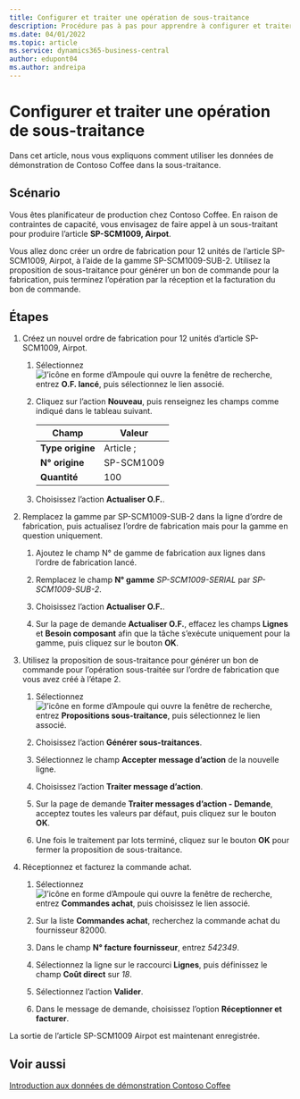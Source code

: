 ```yaml
---
title: Configurer et traiter une opération de sous-traitance
description: Procédure pas à pas pour apprendre à configurer et traiter une opération de sous-traitance dans Business Central.
ms.date: 04/01/2022
ms.topic: article
ms.service: dynamics365-business-central
author: edupont04
ms.author: andreipa
---
```


# <a name="set-up-and-process-a-subcontracting-operation"></a><a name="set-up-and-process-a-subcontracting-operation"></a>Configurer et traiter une opération de sous-traitance

Dans cet article, nous vous expliquons comment utiliser les données de démonstration de Contoso Coffee dans la sous-traitance.

## <a name="scenario"></a><a name="scenario"></a>Scénario

Vous êtes planificateur de production chez Contoso Coffee. En raison de contraintes de capacité, vous envisagez de faire appel à un sous-traitant pour produire l’article **SP-SCM1009, Airpot**.

Vous allez donc créer un ordre de fabrication pour 12 unités de l’article SP-SCM1009, Airpot, à l’aide de la gamme SP-SCM1009-SUB-2. Utilisez la proposition de sous-traitance pour générer un bon de commande pour la fabrication, puis terminez l’opération par la réception et la facturation du bon de commande.

## <a name="steps"></a><a name="steps"></a>Étapes

1. Créez un nouvel ordre de fabrication pour 12 unités d’article SP-SCM1009, Airpot.

    1. Sélectionnez ![l’icône en forme d’Ampoule qui ouvre la fenêtre de recherche](../../media/ui-search/search_small.png "Dites-moi ce que vous voulez faire"), entrez **O.F. lancé**, puis sélectionnez le lien associé.  

    2. Cliquez sur l’action **Nouveau**, puis renseignez les champs comme indiqué dans le tableau suivant.  

        |Champ  |Valeur  |
        |---------|---------|
        |**Type origine** |Article ;|
        |**N° origine** |SP-SCM1009|
        |**Quantité** |100|
    3. Choisissez l’action **Actualiser O.F.**.  

2. Remplacez la gamme par SP-SCM1009-SUB-2 dans la ligne d’ordre de fabrication, puis actualisez l’ordre de fabrication mais pour la gamme en question uniquement.  

    1. Ajoutez le champ N° de gamme de fabrication aux lignes dans l’ordre de fabrication lancé.<!--in code, this is marked as visible=false-->

    2. Remplacez le champ **N° gamme** *SP-SCM1009-SERIAL* par *SP-SCM1009-SUB-2*.  

    3. Choisissez l’action **Actualiser O.F.**.  

    4. Sur la page de demande **Actualiser O.F.**, effacez les champs **Lignes** et **Besoin composant** afin que la tâche s’exécute uniquement pour la gamme, puis cliquez sur le bouton **OK**.

3. Utilisez la proposition de sous-traitance pour générer un bon de commande pour l’opération sous-traitée sur l’ordre de fabrication que vous avez créé à l’étape 2.  

    1. Sélectionnez ![l’icône en forme d’Ampoule qui ouvre la fenêtre de recherche](../../media/ui-search/search_small.png "Dites-moi ce que vous voulez faire"), entrez **Propositions sous-traitance**, puis sélectionnez le lien associé.  

    2. Choisissez l’action **Générer sous-traitances**.

    3. Sélectionnez le champ **Accepter message d’action** de la nouvelle ligne.

    4. Choisissez l’action **Traiter message d’action**.  

    5. Sur la page de demande **Traiter messages d’action - Demande**, acceptez toutes les valeurs par défaut, puis cliquez sur le bouton **OK**.

    6. Une fois le traitement par lots terminé, cliquez sur le bouton **OK** pour fermer la proposition de sous-traitance.  

4. Réceptionnez et facturez la commande achat.  

    1. Sélectionnez ![l’icône en forme d’Ampoule qui ouvre la fenêtre de recherche](../../media/ui-search/search_small.png "Dites-moi ce que vous voulez faire"), entrez **Commandes achat**, puis choisissez le lien associé.  

    2. Sur la liste **Commandes achat**, recherchez la commande achat du fournisseur 82000.

    3. Dans le champ **N° facture fournisseur**, entrez *542349*.

    4. Sélectionnez la ligne sur le raccourci **Lignes**, puis définissez le champ **Coût direct** sur *18*.

    5. Sélectionnez l’action **Valider**.  

    6. Dans le message de demande, choisissez l’option **Réceptionner et facturer**.  

La sortie de l’article SP-SCM1009 Airpot est maintenant enregistrée.

## <a name="see-also"></a><a name="see-also"></a>Voir aussi

[Introduction aux données de démonstration Contoso Coffee](../contoso-coffee-intro.md)  
